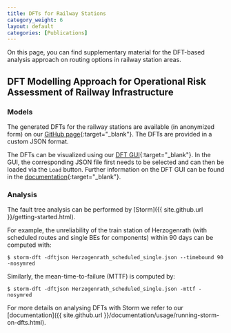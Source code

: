 ```yaml
---
title: DFTs for Railway Stations
category_weight: 6
layout: default
categories: [Publications]
---
```


On this page, you can find supplementary material for the DFT-based analysis approach on routing options in railway station areas.

## DFT Modelling Approach for Operational Risk Assessment of Railway Infrastructure

### Models

The generated DFTs for the railway stations are available (in anonymized form) on our [GitHub page](https://github.com/moves-rwth/dft-examples/tree/master/case_studies/railway_station_area){:target="_blank"}.
The DFTs are provided in a custom JSON format.

The DFTs can be visualized using our [DFT GUI](https://moves-rwth.github.io/dft-gui/){:target="_blank"}.
In the GUI, the corresponding JSON file first needs to be selected and can then be loaded via the `Load` button.
Further information on the DFT GUI can be found in the [documentation](https://github.com/moves-rwth/dft-gui/blob/master/doc/user_manual.md){:target="_blank"}.

### Analysis

The fault tree analysis can be performed by [Storm]({{ site.github.url }}/getting-started.html).

For example, the unreliability of the train station of Herzogenrath (with scheduled routes and single BEs for components) within 90 days can be computed with:
```console
$ storm-dft -dftjson Herzogenrath_scheduled_single.json --timebound 90 -nosymred
```

Similarly, the mean-time-to-failure (MTTF) is computed by:
```console
$ storm-dft -dftjson Herzogenrath_scheduled_single.json -mttf -nosymred
```

For more details on analysing DFTs with Storm we refer to our [documentation]({{ site.github.url }}/documentation/usage/running-storm-on-dfts.html).

